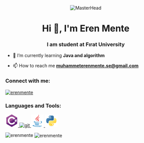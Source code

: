 <p align="center">
  <img src="https://media.istockphoto.com/id/1530973530/tr/foto%C4%9Fraf/software-development-concept.jpg?s=612x612&w=0&k=20&c=CMdchuu_-4VbH5U0hhytikgSPTkxfPB4uHQ6X9Nzf-Y=" alt="MasterHead">
</p>
<h1 align="center">Hi 👋, I'm Eren Mente</h1>
<h3 align="center">I am student at Fırat University</h3>

- 🌱 I’m currently learning **Java and algorithm**

- 📫 How to reach me **muhammeterenmente.se@gmail.com**

<h3 align="left">Connect with me:</h3>
<p align="left">
<a href="https://linkedin.com/in/erenmente" target="blank"><img align="center" src="https://raw.githubusercontent.com/rahuldkjain/github-profile-readme-generator/master/src/images/icons/Social/linked-in-alt.svg" alt="erenmente" height="30" width="40" /></a>
</p>

<h3 align="left">Languages and Tools:</h3>
<p align="left"> <a href="https://www.w3schools.com/cs/" target="_blank" rel="noreferrer"> <img src="https://raw.githubusercontent.com/devicons/devicon/master/icons/csharp/csharp-original.svg" alt="csharp" width="40" height="40"/> </a> <a href="https://git-scm.com/" target="_blank" rel="noreferrer"> <img src="https://www.vectorlogo.zone/logos/git-scm/git-scm-icon.svg" alt="git" width="40" height="40"/> </a> <a href="https://www.java.com" target="_blank" rel="noreferrer"> <img src="https://raw.githubusercontent.com/devicons/devicon/master/icons/java/java-original.svg" alt="java" width="40" height="40"/> </a> <a href="https://www.python.org" target="_blank" rel="noreferrer"> <img src="https://raw.githubusercontent.com/devicons/devicon/master/icons/python/python-original.svg" alt="python" width="40" height="40"/> </a> </p>

<p><img align="left" src="https://github-readme-stats.vercel.app/api/top-langs?username=erenmente&show_icons=true&locale=en&layout=compact" alt="erenmente" /></p>

<p>&nbsp;<img align="center" src="https://github-readme-stats.vercel.app/api?username=erenmente&show_icons=true&locale=en" alt="erenmente" /></p>
